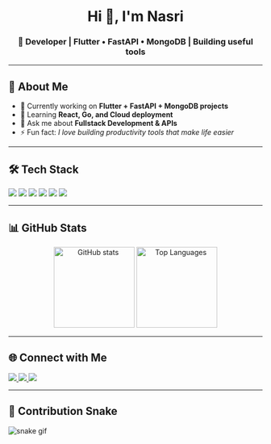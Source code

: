 <h1 align="center">Hi 👋, I'm Nasri</h1>
<h3 align="center">🚀 Developer | Flutter • FastAPI • MongoDB | Building useful tools</h3>

---

## 💫 About Me
- 🔭 Currently working on **Flutter + FastAPI + MongoDB projects**
- 🌱 Learning **React, Go, and Cloud deployment**
- 💬 Ask me about **Fullstack Development & APIs**
- ⚡ Fun fact: *I love building productivity tools that make life easier*

---

## 🛠️ Tech Stack
<p align="left">
  <img src="https://img.shields.io/badge/Flutter-02569B?style=for-the-badge&logo=flutter&logoColor=white"/>
  <img src="https://img.shields.io/badge/FastAPI-009688?style=for-the-badge&logo=fastapi&logoColor=white"/>
  <img src="https://img.shields.io/badge/MongoDB-47A248?style=for-the-badge&logo=mongodb&logoColor=white"/>
  <img src="https://img.shields.io/badge/React-20232A?style=for-the-badge&logo=react&logoColor=61DAFB"/>
  <img src="https://img.shields.io/badge/Node.js-339933?style=for-the-badge&logo=node.js&logoColor=white"/>
  <img src="https://img.shields.io/badge/Go-00ADD8?style=for-the-badge&logo=go&logoColor=white"/>
</p>

---

## 📊 GitHub Stats
<p align="center">
  <img src="https://github-readme-stats.vercel.app/api?username=nasri-salaeh&show_icons=true&theme=tokyonight" alt="GitHub stats" height="160"/>
  <img src="https://github-readme-stats.vercel.app/api/top-langs/?username=nasri-salaeh&layout=compact&theme=tokyonight" alt="Top Languages" height="160"/>
</p>

---

## 🌐 Connect with Me
<p align="left">
  <a href="https://linkedin.com/in/yourprofile" target="_blank">
    <img src="https://img.shields.io/badge/LinkedIn-blue?style=for-the-badge&logo=linkedin&logoColor=white"/>
  </a>
  <a href="https://facebook.com/yourprofile" target="_blank">
    <img src="https://img.shields.io/badge/Facebook-1877F2?style=for-the-badge&logo=facebook&logoColor=white"/>
  </a>
  <a href="mailto:youremail@example.com">
    <img src="https://img.shields.io/badge/Email-D14836?style=for-the-badge&logo=gmail&logoColor=white"/>
  </a>
</p>

---

## 🐍 Contribution Snake
![snake gif](https://github.com/nasri-salaeh/nasri-salaeh/blob/output/github-contribution-grid-snake.svg)
